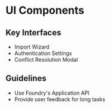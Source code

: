 # UI Components

## Key Interfaces
- Import Wizard
- Authentication Settings
- Conflict Resolution Modal

## Guidelines
- Use Foundry's Application API
- Provide user feedback for long tasks

